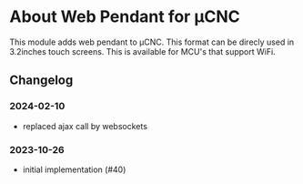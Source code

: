 # About Web Pendant for µCNC

This module adds web pendant to µCNC. This format can be direcly used in 3.2inches touch screens.
This is available for MCU's that support WiFi.

## Changelog

### 2024-02-10

- replaced ajax call by websockets

### 2023-10-26

- initial implementation (#40)
